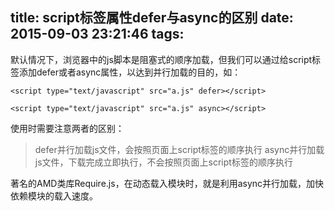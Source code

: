 title: script标签属性defer与async的区别
date: 2015-09-03 23:21:46
tags:
---

默认情况下，浏览器中的js脚本是阻塞式的顺序加载，但我们可以通过给script标签添加defer或者async属性，以达到并行加载的目的，如：

    <script type="text/javascript" src="a.js" defer></script>

    <script type="text/javascript" src="a.js" async></script>

使用时需要注意两者的区别：

> defer并行加载js文件，会按照页面上script标签的顺序执行
> async并行加载js文件，下载完成立即执行，不会按照页面上script标签的顺序执行

著名的AMD类库Require.js，在动态载入模块时，就是利用async并行加载，加快依赖模块的载入速度。